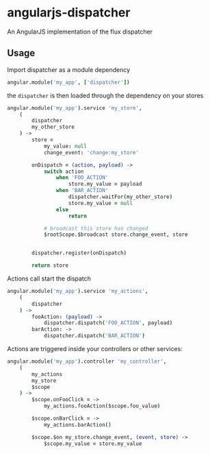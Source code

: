 # angularjs-dispatcher
An AngularJS implementation of the flux dispatcher

## Usage

Import dispatcher as a module dependency

```coffee
angular.module('my_app', ['dispatcher'])
```

the `dispatcher` is then loaded through the dependency on your stores

```coffee
angular.module('my_app').service 'my_store',
    (
        dispatcher
        my_other_store
    ) ->
        store =
            my_value: null
            change_event: 'change:my_store'

        onDispatch = (action, payload) ->
            switch action
                when 'FOO_ACTION'
                    store.my_value = payload
                when 'BAR_ACTION'
                    dispatcher.waitFor(my_other_store)
                    store.my_value = null
                else
                    return

            # broadcast this store has changed
            $rootScope.$broadcast store.change_event, store


        dispatcher.register(onDispatch)

        return store
```

Actions call start the dispatch

```coffee
angular.module('my_app').service 'my_actions',
    (
        dispatcher
    ) ->
        fooAction: (payload) ->
            dispatcher.dispatch('FOO_ACTION', payload)
        barAction: ->
            dispatcher.dispatch('BAR_ACTION')
```

Actions are triggered inside your controllers or other services:

```coffee
angular.module('my_app').controller 'my_controller',
    (
        my_actions
        my_store
        $scope
    ) ->
        $scope.onFooClick = ->
            my_actions.fooAction($scope.foo_value)

        $scope.onBarClick = ->
            my_actions.barAction()

        $scope.$on my_store.change_event, (event, store) ->
            $scope.my_value = store.my_value
```
